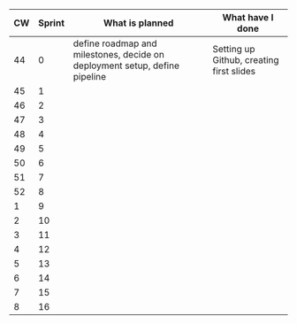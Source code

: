 | CW | Sprint | What is planned                                                            | What have I done                         |
|----|--------|----------------------------------------------------------------------------|------------------------------------------|
| 44 | 0      | define roadmap and milestones, decide on deployment setup, define pipeline                             | Setting up Github, creating first slides |
| 45 | 1      |  |                                          |
| 46 | 2      |                                                                            |                                          |
| 47 | 3      |                                                                            |                                          |
| 48 | 4      |                                                                            |                                          |
| 49 | 5      |                                                                            |                                          |
| 50 | 6      |                                                                            |                                          |
| 51 | 7      |                                                                            |                                          |
| 52 | 8      |                                                                            |                                          |
| 1  | 9      |                                                                            |                                          |
| 2  | 10     |                                                                            |                                          |
| 3  | 11     |                                                                            |                                          |
| 4  | 12     |                                                                            |                                          |
| 5  | 13     |                                                                            |                                          |
| 6  | 14     |                                                                            |                                          |
| 7  | 15     |                                                                            |                                          |
| 8  | 16     |                                                                            |                                          |
